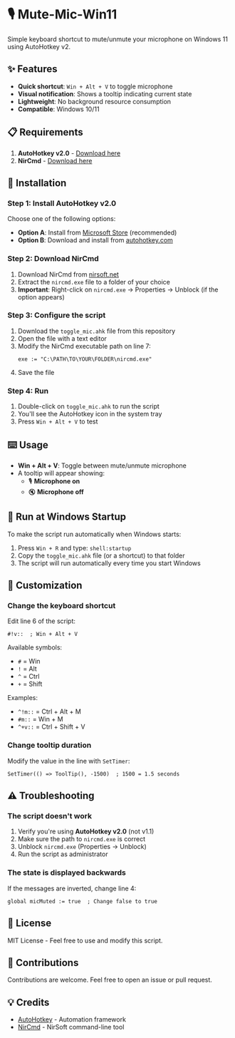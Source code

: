# 🎙️ Mute-Mic-Win11

Simple keyboard shortcut to mute/unmute your microphone on Windows 11 using AutoHotkey v2.

## ✨ Features

- **Quick shortcut**: `Win + Alt + V` to toggle microphone
- **Visual notification**: Shows a tooltip indicating current state
- **Lightweight**: No background resource consumption
- **Compatible**: Windows 10/11

## 📋 Requirements

1. **AutoHotkey v2.0** - [Download here](https://www.autohotkey.com/)
2. **NirCmd** - [Download here](https://www.nirsoft.net/utils/nircmd.html)

## 🚀 Installation

### Step 1: Install AutoHotkey v2.0
Choose one of the following options:
- **Option A**: Install from [Microsoft Store](https://apps.microsoft.com/detail/9nblggh4v6h7) (recommended)
- **Option B**: Download and install from [autohotkey.com](https://www.autohotkey.com/)

### Step 2: Download NirCmd
1. Download NirCmd from [nirsoft.net](https://www.nirsoft.net/utils/nircmd.html)
2. Extract the `nircmd.exe` file to a folder of your choice
3. **Important**: Right-click on `nircmd.exe` → Properties → Unblock (if the option appears)

### Step 3: Configure the script
1. Download the `toggle_mic.ahk` file from this repository
2. Open the file with a text editor
3. Modify the NirCmd executable path on line 7:
   ```autohotkey
   exe := "C:\PATH\TO\YOUR\FOLDER\nircmd.exe"
   ```
4. Save the file

### Step 4: Run
1. Double-click on `toggle_mic.ahk` to run the script
2. You'll see the AutoHotkey icon in the system tray
3. Press `Win + Alt + V` to test

## ⌨️ Usage

- **Win + Alt + V**: Toggle between mute/unmute microphone
- A tooltip will appear showing:
  - 🎙️ **Microphone on**
  - 🔇 **Microphone off**

## 🔧 Run at Windows Startup

To make the script run automatically when Windows starts:

1. Press `Win + R` and type: `shell:startup`
2. Copy the `toggle_mic.ahk` file (or a shortcut) to that folder
3. The script will run automatically every time you start Windows

## 📝 Customization

### Change the keyboard shortcut
Edit line 6 of the script:
```autohotkey
#!v::  ; Win + Alt + V
```

Available symbols:
- `#` = Win
- `!` = Alt
- `^` = Ctrl
- `+` = Shift

Examples:
- `^!m::` = Ctrl + Alt + M
- `#m::` = Win + M
- `^+v::` = Ctrl + Shift + V

### Change tooltip duration
Modify the value in the line with `SetTimer`:
```autohotkey
SetTimer(() => ToolTip(), -1500)  ; 1500 = 1.5 seconds
```

## ⚠️ Troubleshooting

### The script doesn't work
1. Verify you're using **AutoHotkey v2.0** (not v1.1)
2. Make sure the path to `nircmd.exe` is correct
3. Unblock `nircmd.exe` (Properties → Unblock)
4. Run the script as administrator

### The state is displayed backwards
If the messages are inverted, change line 4:
```autohotkey
global micMuted := true  ; Change false to true
```

## 📄 License

MIT License - Feel free to use and modify this script.

## 🤝 Contributions

Contributions are welcome. Feel free to open an issue or pull request.

## 💡 Credits

- [AutoHotkey](https://www.autohotkey.com/) - Automation framework
- [NirCmd](https://www.nirsoft.net/utils/nircmd.html) - NirSoft command-line tool
